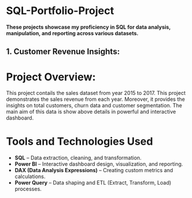 # SQL-Portfolio-Project
**These projects showcase my proficiency in SQL for data analysis, manipulation, and reporting across various datasets.**

## 1. Customer Revenue Insights:

# Project Overview:
This project contails the sales dataset from year 2015 to 2017. This project demonstrates the sales revenue from each year. Moreover, it provides the insights on total customers, churn data and customer segmentation. The main aim of this data is show above details in powerful and interactive dashboard.
# Tools and Technologies Used
* **SQL** – Data extraction, cleaning, and transformation.
* **Power BI** – Interactive dashboard design, visualization, and reporting.
* **DAX (Data Analysis Expressions)** – Creating custom metrics and calculations.
* **Power Query** – Data shaping and ETL (Extract, Transform, Load) processes.
